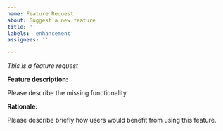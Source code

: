 ```yaml
---
name: Feature Request
about: Suggest a new feature
title: ''
labels: 'enhancement'
assignees: ''

---
```


*This is a feature request*

**Feature description:**

Please describe the missing functionality.

**Rationale:**

Please describe briefly how users would benefit from using this feature.
